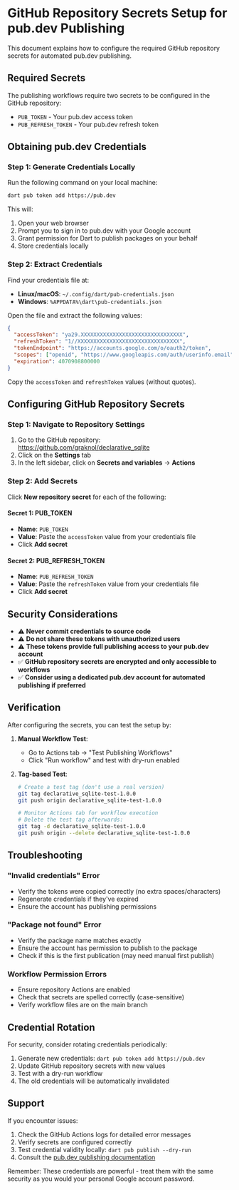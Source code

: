 # GitHub Repository Secrets Setup for pub.dev Publishing

This document explains how to configure the required GitHub repository secrets for automated pub.dev publishing.

## Required Secrets

The publishing workflows require two secrets to be configured in the GitHub repository:

- `PUB_TOKEN` - Your pub.dev access token
- `PUB_REFRESH_TOKEN` - Your pub.dev refresh token

## Obtaining pub.dev Credentials

### Step 1: Generate Credentials Locally

Run the following command on your local machine:

```bash
dart pub token add https://pub.dev
```

This will:
1. Open your web browser
2. Prompt you to sign in to pub.dev with your Google account
3. Grant permission for Dart to publish packages on your behalf
4. Store credentials locally

### Step 2: Extract Credentials

Find your credentials file at:
- **Linux/macOS**: `~/.config/dart/pub-credentials.json`
- **Windows**: `%APPDATA%\dart\pub-credentials.json`

Open the file and extract the following values:
```json
{
  "accessToken": "ya29.XXXXXXXXXXXXXXXXXXXXXXXXXXXXXXXX",
  "refreshToken": "1//XXXXXXXXXXXXXXXXXXXXXXXXXXXXXXXX",
  "tokenEndpoint": "https://accounts.google.com/o/oauth2/token",
  "scopes": ["openid", "https://www.googleapis.com/auth/userinfo.email"],
  "expiration": 4070908800000
}
```

Copy the `accessToken` and `refreshToken` values (without quotes).

## Configuring GitHub Repository Secrets

### Step 1: Navigate to Repository Settings

1. Go to the GitHub repository: https://github.com/graknol/declarative_sqlite
2. Click on the **Settings** tab
3. In the left sidebar, click on **Secrets and variables** → **Actions**

### Step 2: Add Secrets

Click **New repository secret** for each of the following:

#### Secret 1: PUB_TOKEN
- **Name**: `PUB_TOKEN`
- **Value**: Paste the `accessToken` value from your credentials file
- Click **Add secret**

#### Secret 2: PUB_REFRESH_TOKEN
- **Name**: `PUB_REFRESH_TOKEN`
- **Value**: Paste the `refreshToken` value from your credentials file
- Click **Add secret**

## Security Considerations

- ⚠️ **Never commit credentials to source code**
- ⚠️ **Do not share these tokens with unauthorized users**
- ⚠️ **These tokens provide full publishing access to your pub.dev account**
- ✅ **GitHub repository secrets are encrypted and only accessible to workflows**
- ✅ **Consider using a dedicated pub.dev account for automated publishing if preferred**

## Verification

After configuring the secrets, you can test the setup by:

1. **Manual Workflow Test**: 
   - Go to Actions tab → "Test Publishing Workflows"
   - Click "Run workflow" and test with dry-run enabled

2. **Tag-based Test**:
   ```bash
   # Create a test tag (don't use a real version)
   git tag declarative_sqlite-test-1.0.0
   git push origin declarative_sqlite-test-1.0.0
   
   # Monitor Actions tab for workflow execution
   # Delete the test tag afterwards:
   git tag -d declarative_sqlite-test-1.0.0
   git push origin --delete declarative_sqlite-test-1.0.0
   ```

## Troubleshooting

### "Invalid credentials" Error
- Verify the tokens were copied correctly (no extra spaces/characters)
- Regenerate credentials if they've expired
- Ensure the account has publishing permissions

### "Package not found" Error  
- Verify the package name matches exactly
- Ensure the account has permission to publish to the package
- Check if this is the first publication (may need manual first publish)

### Workflow Permission Errors
- Ensure repository Actions are enabled
- Check that secrets are spelled correctly (case-sensitive)
- Verify workflow files are on the main branch

## Credential Rotation

For security, consider rotating credentials periodically:

1. Generate new credentials: `dart pub token add https://pub.dev`
2. Update GitHub repository secrets with new values
3. Test with a dry-run workflow
4. The old credentials will be automatically invalidated

## Support

If you encounter issues:

1. Check the GitHub Actions logs for detailed error messages
2. Verify secrets are configured correctly
3. Test credential validity locally: `dart pub publish --dry-run`
4. Consult the [pub.dev publishing documentation](https://dart.dev/tools/pub/publishing)

Remember: These credentials are powerful - treat them with the same security as you would your personal Google account password.
